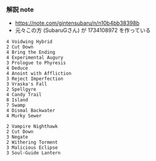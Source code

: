 
### 解説 note 

- https://note.com/gintensubaru/n/n10b4bb38398b
- 元々この方 (SubaruGさん) が 1734108972 を作っている

```
4 Voidwing Hybrid
2 Cut Down
4 Bring the Ending
4 Experimental Augury
3 Prologue to Phyresis
4 Deduce
4 Anoint with Affliction
3 Reject Imperfection
3 Vraska's Fall
2 Spellgyre
4 Candy Trail
8 Island
7 Swamp
4 Dismal Backwater
4 Murky Sewer

2 Vampire Nighthawk
2 Cut Down
3 Negate
2 Withering Torment
3 Malicious Eclipse
3 Soul-Guide Lantern
```
